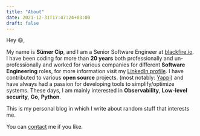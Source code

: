 ```yaml
---
title: "About"
date: 2021-12-31T17:47:24+03:00
draft: false
---
```


Hey &#128515;,

My name is <b>Sümer Cip</b>, and I am  a Senior Software Engineer at [blackfire.io](https://blackfire.io). I have been coding for more than <b>20 years</b> both professionally and un-professionally and worked for various companies for different <b>Software Engineering</b> roles, for more information visit my [LinkedIn profile](https://www.linkedin.com/in/sumer-cip/). I have contributed to various <b>open source</b> projects. (most notably: [Yappi](https://github.com/sumerc/yappi)) and have always had a passion for developing tools to simplify/optimize systems.
These days, I am mainly interested in <b>Observability</b>, <b>Low-level security</b>, <b>Go</b>, <b>Python</b>.

This is my personal blog in which I write about random stuff that interests me.

You can [contact](mailto:sumerc@gmail.com) me if you like.
